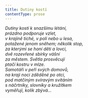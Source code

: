 ```yaml
---
title: Dutiny kostí
contentType: prose
---
```


_Dutiny kostí k snazšímu létání,  
prázdno podporuje vzlet,  
v krajině tiché, v poli nebo u lesa,  
potažené jenom sněhem; několik stop,  
za kterými se honí děti a lovci,  
dvě rozevřené sbírky vášní  
za městem. Světla prosvěcují  
ptačí kostru v mlze.  
Samotáři v peří svých domovů,  
na kraji noci zděděné po otci,  
pod matčiným svíravým svítáním  
s náčrtníky, slovníky a kružítkem  
vyměřují, kolik zbývá…_
